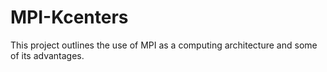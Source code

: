 # MPI-Kcenters
This project outlines the use of MPI as a computing architecture and some of its advantages. 
